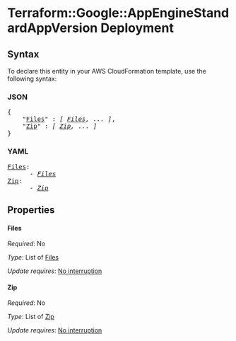 # Terraform::Google::AppEngineStandardAppVersion Deployment

## Syntax

To declare this entity in your AWS CloudFormation template, use the following syntax:

### JSON

<pre>
{
    "<a href="#files" title="Files">Files</a>" : <i>[ <a href="deployment-files.md">Files</a>, ... ]</i>,
    "<a href="#zip" title="Zip">Zip</a>" : <i>[ <a href="deployment-zip.md">Zip</a>, ... ]</i>
}
</pre>

### YAML

<pre>
<a href="#files" title="Files">Files</a>: <i>
      - <a href="deployment-files.md">Files</a></i>
<a href="#zip" title="Zip">Zip</a>: <i>
      - <a href="deployment-zip.md">Zip</a></i>
</pre>

## Properties

#### Files

_Required_: No

_Type_: List of <a href="deployment-files.md">Files</a>

_Update requires_: [No interruption](https://docs.aws.amazon.com/AWSCloudFormation/latest/UserGuide/using-cfn-updating-stacks-update-behaviors.html#update-no-interrupt)

#### Zip

_Required_: No

_Type_: List of <a href="deployment-zip.md">Zip</a>

_Update requires_: [No interruption](https://docs.aws.amazon.com/AWSCloudFormation/latest/UserGuide/using-cfn-updating-stacks-update-behaviors.html#update-no-interrupt)

